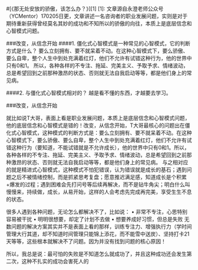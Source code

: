 
#[《那无处安放的骄傲，该怎么办？》][1]
[1]:
文章源自永澄老师公众号（YCMentor）170205日更，文章讲述一名咨询者的职业发展问题，实则是对于期待重新获得曾经莫名其妙的成功和不知所以的骄傲的向往，本质上是底层信念和心智模式问题。

###改变，从信念开始
####1. 僵化式心智模式是一种常见的心智模式，它的判断方式是什么？
要么立刻拥有、要不就呆着不动。在这种心智模式下，要么骄傲、要么自卑，整个人生中到处充满着红灯，他们不允许有试错这种行为，他的世界中只有0和1。
所以，各种各样的不专注、拖延、完美主义、予取予求、情绪波动，总是希望回到之前那种激昂的状态、否则就无法自我启动等等，都是他们身上的常见病。

####2. 与僵化式心智模式相对的？
越是看不懂的东西，才越要去学习。

###改变，从信念开始

就比如说T大哥，表面上看是职业发展问题，本质上是底层信念和心智模式问题，他的底层信念和心智模式是错的！改变，从信念开始，T大哥最核心的问题出在僵化式心智模式，这种模式的判断方式是：要么立刻拥有、要不就呆着不动。在这种心智模式下，要么骄傲、要么自卑，整个人生中到处充满着红灯，他们不允许有试错这种行为（要知道，不能试错就是不允许成长），他的世界中只有0和1。所以，各种各样的不专注、拖延、完美主义、予取予求、情绪波动，总是希望回到之前那种激昂的状态、否则就无法自我启动等等，都是他们身上的常见病。
与之相对应的就是精进式心智模式，这种模式不怕犯错误，认为错误就是成长的基石；遇到问题之后不被情绪控制，而是抓紧思考复盘；愿意推迟满足感，知道成长是个积累+爆发的过程；遇到困难会先打问号等后续再解决，而不是钻牛角尖；明白什么叫慢慢来，持续做，成长，从易开始，这样的人会考虑先完成再完美，享受生生不息的状态。


很多人遇到各种问题，无论怎么都解决不了，比如说：
• 非常不专注，心思特别容易被干扰
• 明明很想要，却定了计划不去做
• 想要养成好习惯，但总是失败
无数问题的解决方案其实并不是表面上看的那样，训练专注力、增强执行力（学时间管理大行其道，却不知道时间管理只能锦上添花，而不能雪中送炭）、坚持打卡21天等等，这些根本就解决不了问题。因为并没有找到问题的核心原因！




所以，我总是说：最可怕的失败是不知道怎么就成功了，并且这种成功还会发生第二次，这种不扎实的成功会害死人的

